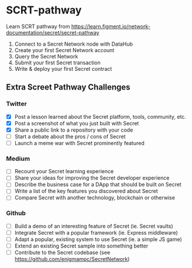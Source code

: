 
# SCRT-pathway
Learn SCRT pathway from https://learn.figment.io/network-documentation/secret/secret-pathway

1. Connect to a Secret Network node with DataHub
2. Create your first Secret Network account
3. Query the Secret Network
4. Submit your first Secret transaction
5. Write & deploy your first Secret contract


## Extra Screet Pathway Challenges

### Twitter
* [x] Post a lesson learned about the Secret platform, tools, community, etc.
* [x] Post a screenshot of what you just built with Secret
* [x] Share a public link to a repository with your code
* [ ] Start a debate about the pros / cons of Secret
* [ ] Launch a meme war with Secret prominently featured

### Medium
* [ ] Recount your Secret learning experience
* [ ] Share your ideas for improving the Secret developer experience
* [ ] Describe the business case for a DApp that should be built on Secret
* [ ] Write a list of the key features you discovered about Secret
* [ ] Compare Secret with another technology, blockchain or otherwise

### Github
* [ ] Build a demo of an interesting feature of Secret (ie. Secret vaults)
* [ ] Integrate Secret with a popular framework (ie. Express middleware)
* [ ] Adapt a popular, existing system to use Secret (ie. a simple JS game)
* [ ] Extend an existing Secret sample into something better 
* [ ] Contribute to the Secret codebase (see https://github.com/enigmampc/SecretNetwork)
